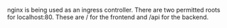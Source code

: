 nginx is being used as an ingress controller. There are two permitted roots for localhost:80. These are / for the frontend and /api for the backend.
